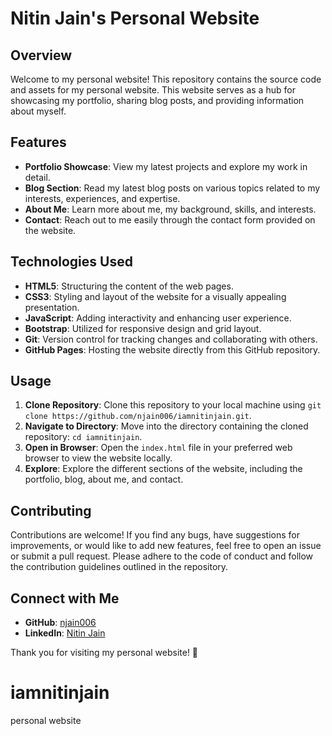# Nitin Jain's Personal Website

## Overview
Welcome to my personal website! This repository contains the source code and assets for my personal website. This website serves as a hub for showcasing my portfolio, sharing blog posts, and providing information about myself.

## Features
- **Portfolio Showcase**: View my latest projects and explore my work in detail.
- **Blog Section**: Read my latest blog posts on various topics related to my interests, experiences, and expertise.
- **About Me**: Learn more about me, my background, skills, and interests.
- **Contact**: Reach out to me easily through the contact form provided on the website.

## Technologies Used
- **HTML5**: Structuring the content of the web pages.
- **CSS3**: Styling and layout of the website for a visually appealing presentation.
- **JavaScript**: Adding interactivity and enhancing user experience.
- **Bootstrap**: Utilized for responsive design and grid layout.
- **Git**: Version control for tracking changes and collaborating with others.
- **GitHub Pages**: Hosting the website directly from this GitHub repository.

## Usage
1. **Clone Repository**: Clone this repository to your local machine using `git clone https://github.com/njain006/iamnitinjain.git`.
2. **Navigate to Directory**: Move into the directory containing the cloned repository: `cd iamnitinjain`.
3. **Open in Browser**: Open the `index.html` file in your preferred web browser to view the website locally.
4. **Explore**: Explore the different sections of the website, including the portfolio, blog, about me, and contact.

## Contributing
Contributions are welcome! If you find any bugs, have suggestions for improvements, or would like to add new features, feel free to open an issue or submit a pull request. Please adhere to the code of conduct and follow the contribution guidelines outlined in the repository.

## Connect with Me
- **GitHub**: [njain006](https://github.com/njain006/iamnitinjain)
- **LinkedIn**: [Nitin Jain](https://www.linkedin.com/in/nitinj025/)

Thank you for visiting my personal website! 🚀
# iamnitinjain
personal website
